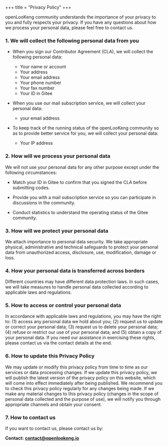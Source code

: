 +++
title = "Privacy Policy"
+++

openLooKeng community understands the importance of your privacy to you and fully respects your privacy. If you have any questions about how we process your personal data, please feel free to contact us.

### 1. We will collect the following personal data from you

* When you sign our Contributor Agreement (CLA), we will collect the following personal data:
   + Your name or account
   + Your address
   + Your email address
   + Your phone number
   + Your fax number
   + Your ID in Gitee

* When you use our mail subscription service, we will collect your personal data:
   + your email address


* To keep track of the running status of the openLooKeng community so as to provide better service for you, we will collect your personal data:
   + Your IP address

### 2. How will we process your personal data

We will not use your personal data for any other purpose except under the following circumstances:

*  Match your ID in Gitee to confirm that you signed the CLA before submitting codes.

*  Provide you with a mail subscription service so you can participate in discussions in the community.

*  Conduct statistics to understand the operating status of the Gitee community.

 ### 3. How will we protect your personal data

We attach importance to personal data security. We take appropriate physical, administrative and technical safeguards to protect your personal data from unauthorized access, disclosure, use, modification, damage or loss.

### 4. How your personal data is transferred across borders

Different countries may have different data protection laws. In such cases, we will take measures to handle personal data collected according to applicable laws and regulations.

### 5. How to access or control your personal data

In accordance with applicable laws and regulations, you may have the right to: (1) access any personal data we hold about you; (2) request us to update or correct your personal data; (3) request us to delete your personal data; (4) refuse or restrict our use of your personal data; and (5) obtain a copy of your personal data. If you need our assistance in exercising these rights, please contact us via the contact details at the end.

### 6. How to update this Privacy Policy

We may update or modify this privacy policy from time to time as our services or data processing changes. If we update this privacy policy, we will publish the latest version of the privacy policy on this website, which will come into effect immediately after being published. We recommend you to check this privacy policy regularly for any changes being made. If we make any material changes to this privacy policy (changes in the scope of personal data collected and the purpose of use), we will notify you through appropriate channels and obtain your consent.

### 7. How to contact us

If you want to contact us, please contact us by:

**Contact:** **[contact@openlookeng.io](mailto:contact@openlookeng.io)**

